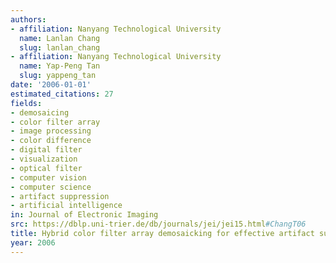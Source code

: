 ```yaml
---
authors:
- affiliation: Nanyang Technological University
  name: Lanlan Chang
  slug: lanlan_chang
- affiliation: Nanyang Technological University
  name: Yap-Peng Tan
  slug: yappeng_tan
date: '2006-01-01'
estimated_citations: 27
fields:
- demosaicing
- color filter array
- image processing
- color difference
- digital filter
- visualization
- optical filter
- computer vision
- computer science
- artifact suppression
- artificial intelligence
in: Journal of Electronic Imaging
src: https://dblp.uni-trier.de/db/journals/jei/jei15.html#ChangT06
title: Hybrid color filter array demosaicking for effective artifact suppression
year: 2006
---
```

